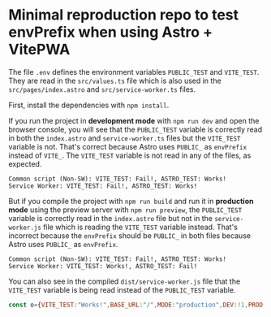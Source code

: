 # Minimal reproduction repo to test envPrefix when using Astro + VitePWA

The file `.env` defines the environment variables `PUBLIC_TEST` and `VITE_TEST`.
They are read in the `src/values.ts` file which is also used in the `src/pages/index.astro` and `src/service-worker.ts` files.

First, install the dependencies with `npm install`.

If you run the project in **development mode** with `npm run dev` and open the browser console, you will see that the `PUBLIC_TEST` variable is correctly read in both the `index.astro` and `service-worker.ts` files but the `VITE_TEST` variable is not. That's correct because Astro uses `PUBLIC_` as `envPrefix` instead of `VITE_`. The `VITE_TEST` variable is not read in any of the files, as expected.

```log
Common script (Non-SW): VITE_TEST: Fail!, ASTRO_TEST: Works!
Service Worker: VITE_TEST: Fail!, ASTRO_TEST: Works!
```

But if you compile the project with `npm run build` and run it in **production mode** using the preview server with `npm run preview`, the `PUBLIC_TEST` variable is correctly read in the `index.astro` file but not in the `service-worker.js` file which is reading the `VITE_TEST` variable instead. That's incorrect because the `envPrefix` should be `PUBLIC_` in both files because Astro uses `PUBLIC_` as `envPrefix`.

```log
Common script (Non-SW): VITE_TEST: Fail!, ASTRO_TEST: Works!
Service Worker: VITE_TEST: Works!, ASTRO_TEST: Fail!
```

You can also see in the compiled `dist/service-worker.js` file that the `VITE_TEST` variable is being read instead of the `PUBLIC_TEST` variable.

```javascript
const o={VITE_TEST:"Works!",BASE_URL:"/",MODE:"production",DEV:!1,PROD:!0,SSR:!1,SITE:void 0,ASSETS_PREFIX:void 0}.PUBLIC_TEST||"Fail!",n="Works!";function e(){console.log(`Service Worker: VITE_TEST: ${n}, ASTRO_TEST: ${o}`),console.log("Service Worker have the 'production' version. If the mode is not the expected one, update/remove the old service worker using the inspector and reload the page.")}onmessage=()=>e();self.addEventListener("push",()=>e());

```

